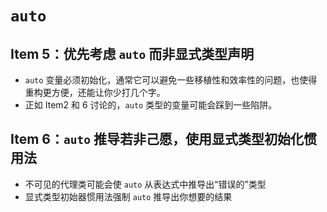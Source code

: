 # `auto`

## Item 5：优先考虑 `auto` 而非显式类型声明

- `auto` 变量必须初始化，通常它可以避免一些移植性和效率性的问题，也使得重构更方便，还能让你少打几个字。
- 正如 Item2 和 6 讨论的，`auto` 类型的变量可能会踩到一些陷阱。

## Item 6：`auto` 推导若非己愿，使用显式类型初始化惯用法

- 不可见的代理类可能会使 `auto` 从表达式中推导出“错误的”类型
- 显式类型初始器惯用法强制 `auto` 推导出你想要的结果
